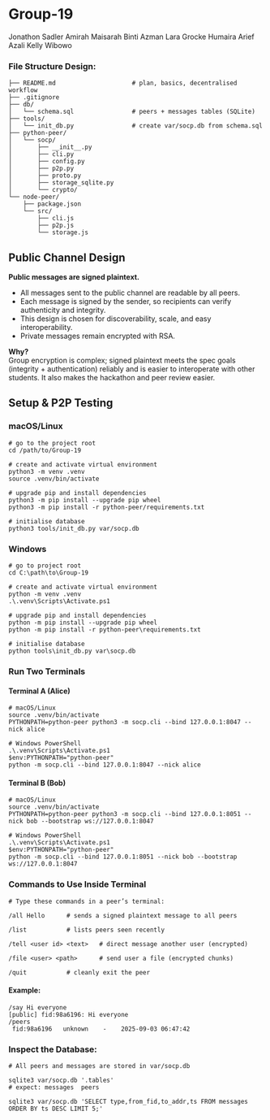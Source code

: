 # Group-19

Jonathon Sadler
Amirah Maisarah Binti Azman
Lara Grocke
Humaira Arief Azali
Kelly Wibowo

### File Structure Design:
```
├── README.md                     # plan, basics, decentralised workflow
├── .gitignore
├── db/
│   └── schema.sql                # peers + messages tables (SQLite)
├── tools/
│   └── init_db.py                # create var/socp.db from schema.sql
├── python-peer/
│   └── socp/
│       ├── __init__.py
│       ├── cli.py                
│       ├── config.py
│       ├── p2p.py                
│       ├── proto.py              
│       ├── storage_sqlite.py     
│       └── crypto/               
└── node-peer/
    ├── package.json
    └── src/
        ├── cli.js               
        ├── p2p.js                
        └── storage.js           
```

## Public Channel Design

**Public messages are signed plaintext.**  
- All messages sent to the public channel are readable by all peers.
- Each message is signed by the sender, so recipients can verify authenticity and integrity.
- This design is chosen for discoverability, scale, and easy interoperability.
- Private messages remain encrypted with RSA.

**Why?**  
Group encryption is complex; signed plaintext meets the spec goals (integrity + authentication) reliably and is easier to interoperate with other students. It also makes the hackathon and peer review easier.

## Setup & P2P Testing

### macOS/Linux
```
# go to the project root
cd /path/to/Group-19

# create and activate virtual environment
python3 -m venv .venv
source .venv/bin/activate

# upgrade pip and install dependencies
python3 -m pip install --upgrade pip wheel
python3 -m pip install -r python-peer/requirements.txt

# initialise database
python3 tools/init_db.py var/socp.db
```

### Windows
```
# go to project root
cd C:\path\to\Group-19

# create and activate virtual environment
python -m venv .venv
.\.venv\Scripts\Activate.ps1

# upgrade pip and install dependencies
python -m pip install --upgrade pip wheel
python -m pip install -r python-peer\requirements.txt

# initialise database
python tools\init_db.py var\socp.db
```

### Run Two Terminals

#### Terminal A (Alice)
```
# macOS/Linux
source .venv/bin/activate
PYTHONPATH=python-peer python3 -m socp.cli --bind 127.0.0.1:8047 --nick alice

# Windows PowerShell
.\.venv\Scripts\Activate.ps1
$env:PYTHONPATH="python-peer"
python -m socp.cli --bind 127.0.0.1:8047 --nick alice
```

#### Terminal B (Bob)
```
# macOS/Linux
source .venv/bin/activate
PYTHONPATH=python-peer python3 -m socp.cli --bind 127.0.0.1:8051 --nick bob --bootstrap ws://127.0.0.1:8047

# Windows PowerShell
.\.venv\Scripts\Activate.ps1
$env:PYTHONPATH="python-peer"
python -m socp.cli --bind 127.0.0.1:8051 --nick bob --bootstrap ws://127.0.0.1:8047
```

### Commands to Use Inside Terminal
```
# Type these commands in a peer’s terminal:

/all Hello      # sends a signed plaintext message to all peers

/list           # lists peers seen recently

/tell <user id> <text>   # direct message another user (encrypted)

/file <user> <path>      # send user a file (encrypted chunks)

/quit           # cleanly exit the peer
```

#### Example:
```
/say Hi everyone
[public] fid:98a6196: Hi everyone
/peers
 fid:98a6196   unknown    -    2025-09-03 06:47:42
```

### Inspect the Database:
```
# All peers and messages are stored in var/socp.db

sqlite3 var/socp.db '.tables'
# expect: messages  peers

sqlite3 var/socp.db 'SELECT type,from_fid,to_addr,ts FROM messages ORDER BY ts DESC LIMIT 5;'
```